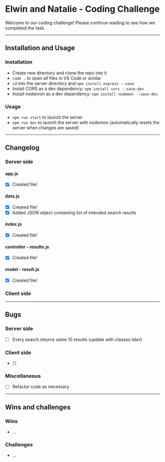 # Elwin and Natalie - Coding Challenge

Welcome to our coding challenge!  Please continue reading to see how we completed the task.

***

## Installation and Usage

### Installation

- Create new directory and clone the repo into it
- `code .` to open all files in VS Code or similar
- `cd` into the server directory and `npm install express --save`
- Install CORS as a dev dependency: `npm install cors --save-dev`
- Install nodemon as a dev dependency: `npm install nodemon --save-dev`

### Usage

- `npm run start` to launch the server
- `npm run dev` to launch the server with nodemon (automatically resets the server when changes are saved)

***

## Changelog

### Server side

#### app.js
- [x] Created file!

#### data.js
- [x] Created file!
- [x] Added JSON object containing list of intended search results

#### index.js
- [x] Created file!

#### controller - results.js
- [x] Created file!

#### model - result.js
- [x] Created file!

### Client side

***

## Bugs

### Server side

- [ ] Every search returns same 10 results (update with classes later)

### Client side

- [ ] 

### Miscellaneous

- [ ] Refactor code as necessary

***

## Wins and challenges

### Wins

- ...

### Challenges

- ...